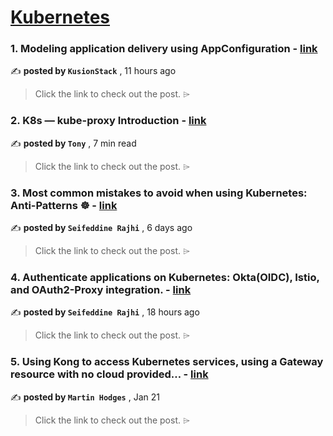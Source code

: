 
<h1><a href=https://medium.com/tag/kubernetes/recommended target="_blank" rel="noopener noreferrer">Kubernetes</a></h1>
<h3>1. Modeling application delivery using AppConfiguration - <a href=https://medium.com/@kusionstack/modeling-application-delivery-using-appconfiguration-d291830de8f1?source=tag_recommended_feed---------0-84----------kubernetes----------2182a337_b678_440d_9f5e_31eef493cc29------- target="_blank" rel="noopener noreferrer">link</a></h3>

✍️ **posted by `KusionStack`** <date> , 11 hours ago</date>

<blockquote>Click the link to check out the post. ⌲</blockquote>

<h3>2. K8s — kube-proxy Introduction - <a href=https://medium.com/@tonylixu/k8s-kube-proxy-introduction-c847915efe57?source=tag_recommended_feed---------1-107----------kubernetes----------2182a337_b678_440d_9f5e_31eef493cc29------- target="_blank" rel="noopener noreferrer">link</a></h3>

✍️ **posted by `Tony`** <date> , 7 min read</date>

<blockquote>Click the link to check out the post. ⌲</blockquote>

<h3>3. Most common mistakes to avoid when using Kubernetes: Anti-Patterns ☸️ - <a href=https://medium.com/@seifeddinerajhi/most-common-mistakes-to-avoid-when-using-kubernetes-anti-patterns-️-f4d37586528d?source=tag_recommended_feed---------2-85----------kubernetes----------2182a337_b678_440d_9f5e_31eef493cc29------- target="_blank" rel="noopener noreferrer">link</a></h3>

✍️ **posted by `Seifeddine Rajhi`** <date> , 6 days ago</date>

<blockquote>Click the link to check out the post. ⌲</blockquote>

<h3>4. Authenticate applications on Kubernetes: Okta(OIDC), Istio, and OAuth2-Proxy integration. - <a href=https://medium.com/itnext/authenticate-applications-on-kubernetes-okta-oidc-istio-and-oauth2-proxy-integration-0277fe950112?source=tag_recommended_feed---------3-84----------kubernetes----------2182a337_b678_440d_9f5e_31eef493cc29------- target="_blank" rel="noopener noreferrer">link</a></h3>

✍️ **posted by `Seifeddine Rajhi`** <date> , 18 hours ago</date>

<blockquote>Click the link to check out the post. ⌲</blockquote>

<h3>5. Using Kong to access Kubernetes services, using a Gateway resource with no cloud provided… - <a href=https://medium.com/@martin.hodges/using-kong-to-access-kubernetes-services-using-a-gateway-resource-with-no-cloud-provided-8a1bcd396be9?source=tag_recommended_feed---------4-107----------kubernetes----------2182a337_b678_440d_9f5e_31eef493cc29------- target="_blank" rel="noopener noreferrer">link</a></h3>

✍️ **posted by `Martin Hodges`** <date> , Jan 21</date>

<blockquote>Click the link to check out the post. ⌲</blockquote>

